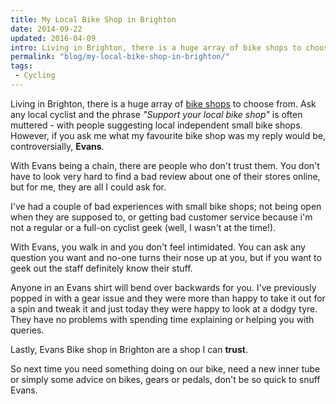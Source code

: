 ```yaml
---
title: My Local Bike Shop in Brighton
date: 2014-09-22
updated: 2016-04-09
intro: Living in Brighton, there is a huge array of bike shops to choose from. Ask any local cyclist and the phrase "Support your local bike shop" is often muttered
permalink: "blog/my-local-bike-shop-in-brighton/"
tags:
 - Cycling
---
```


Living in Brighton, there is a huge array of [bike shops](https://goo.gl/maps/9PGYL) to choose from. Ask any local cyclist and the phrase _"Support your local bike shop"_ is often muttered - with people suggesting local independent small bike shops. However, if you ask me what my favourite bike shop was my reply would be, controversially, **Evans**.

With Evans being a chain, there are people who don't trust them. You don't have to look very hard to find a bad review about one of their stores online, but for me, they are all I could ask for.

I've had a couple of bad experiences with small bike shops; not being open when they are supposed to, or getting bad customer service because i'm not a regular or a full-on cyclist geek (well, I wasn't at the time!).

With Evans, you walk in and you don't feel intimidated. You can ask any question you want and no-one turns their nose up at you, but if you want to geek out the staff definitely know their stuff.

Anyone in an Evans shirt will bend over backwards for you. I've previously popped in with a gear issue and they were more than happy to take it out for a spin and tweak it and just today they were happy to look at a dodgy tyre. They have no problems with spending time explaining or helping you with queries.

Lastly, Evans Bike shop in Brighton are a shop I can **trust**.

So next time you need something doing on our bike, need a new inner tube or simply some advice on bikes, gears or pedals, don't be so quick to snuff Evans.
